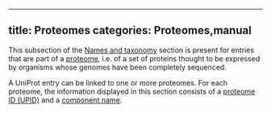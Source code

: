 
---
title: Proteomes
categories: Proteomes,manual
---

This subsection of the [Names and taxonomy](http://www.uniprot.org/help/names%5Fand%5Ftaxonomy%5Fsection) section is present for entries that are part of a [proteome](http://www.uniprot.org/proteomes), i.e. of a set of proteins thought to be expressed by organisms whose genomes have been completely sequenced.

A UniProt entry can be linked to one or more proteomes. For each proteome, the information displayed in this section consists of a [proteome ID (UPID)](http://www.uniprot.org/manual/proteome%5Fid) and a [component name](http://www.uniprot.org/manual/proteome%5Fcomponent).
        